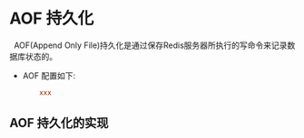 # AOF 持久化
&nbsp;&nbsp;AOF(Append Only File)持久化是通过保存Redis服务器所执行的写命令来记录数据库状态的。
- AOF 配置如下:
  ```conf
      xxx
  ```

## AOF 持久化的实现